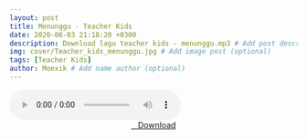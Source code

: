 ```yaml
---
layout: post
title: Menunggu - Teacher Kids
date: 2020-06-03 21:18:20 +0300
description: Download lagu teacher kids - menunggu.mp3 # Add post description (optional)
img: cover/Teacher_kids_menunggu.jpg # Add image post (optional)
tags: [Teacher Kids]
author: Moexik # Add name author (optional)
---
```


<audio class='js-player' style="--plyr-color-main: #212121;" controls>
<source src="https://drive.google.com/uc?authuser=0&id=1TVvC-4POYy-FRAVWIs26Zub8Rb0exAqr&export=download" type="audio/mp3">
</audio><br />

<center>
<a href="/dl/menunggu-teacherkids/" ><i class="fa fa-caret-down" aria-hidden="true"></i>&nbsp; &nbsp;Download</a>
</center><br />
